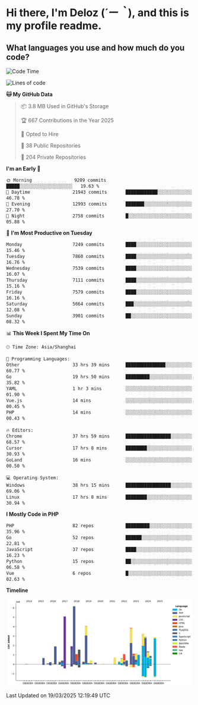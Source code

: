# **Hi there, I'm Deloz (*´ー｀*), and this is my profile readme.**

## **What languages you use and how much do you code?**

<!--START_SECTION:waka-->
![Code Time](http://img.shields.io/badge/Code%20Time-5%2C939%20hrs%208%20mins-blue)

![Lines of code](https://img.shields.io/badge/From%20Hello%20World%20I%27ve%20Written-45.8%20million%20lines%20of%20code-blue)

**🐱 My GitHub Data** 

> 📦 3.8 MB Used in GitHub's Storage 
 > 
> 🏆 667 Contributions in the Year 2025
 > 
> 💼 Opted to Hire
 > 
> 📜 38 Public Repositories 
 > 
> 🔑 204 Private Repositories 
 > 
**I'm an Early 🐤** 

```text
🌞 Morning                9209 commits        █████░░░░░░░░░░░░░░░░░░░░   19.63 % 
🌆 Daytime                21943 commits       ████████████░░░░░░░░░░░░░   46.78 % 
🌃 Evening                12993 commits       ███████░░░░░░░░░░░░░░░░░░   27.70 % 
🌙 Night                  2758 commits        █░░░░░░░░░░░░░░░░░░░░░░░░   05.88 % 
```
📅 **I'm Most Productive on Tuesday** 

```text
Monday                   7249 commits        ████░░░░░░░░░░░░░░░░░░░░░   15.46 % 
Tuesday                  7860 commits        ████░░░░░░░░░░░░░░░░░░░░░   16.76 % 
Wednesday                7539 commits        ████░░░░░░░░░░░░░░░░░░░░░   16.07 % 
Thursday                 7111 commits        ████░░░░░░░░░░░░░░░░░░░░░   15.16 % 
Friday                   7579 commits        ████░░░░░░░░░░░░░░░░░░░░░   16.16 % 
Saturday                 5664 commits        ███░░░░░░░░░░░░░░░░░░░░░░   12.08 % 
Sunday                   3901 commits        ██░░░░░░░░░░░░░░░░░░░░░░░   08.32 % 
```


📊 **This Week I Spent My Time On** 

```text
🕑︎ Time Zone: Asia/Shanghai

💬 Programming Languages: 
Other                    33 hrs 39 mins      ███████████████░░░░░░░░░░   60.77 % 
Go                       19 hrs 50 mins      █████████░░░░░░░░░░░░░░░░   35.82 % 
YAML                     1 hr 3 mins         ░░░░░░░░░░░░░░░░░░░░░░░░░   01.90 % 
Vue.js                   14 mins             ░░░░░░░░░░░░░░░░░░░░░░░░░   00.45 % 
PHP                      14 mins             ░░░░░░░░░░░░░░░░░░░░░░░░░   00.43 % 

🔥 Editors: 
Chrome                   37 hrs 59 mins      █████████████████░░░░░░░░   68.57 % 
Cursor                   17 hrs 8 mins       ████████░░░░░░░░░░░░░░░░░   30.93 % 
GoLand                   16 mins             ░░░░░░░░░░░░░░░░░░░░░░░░░   00.50 % 

💻 Operating System: 
Windows                  38 hrs 15 mins      █████████████████░░░░░░░░   69.06 % 
Linux                    17 hrs 8 mins       ████████░░░░░░░░░░░░░░░░░   30.94 % 
```

**I Mostly Code in PHP** 

```text
PHP                      82 repos            █████████░░░░░░░░░░░░░░░░   35.96 % 
Go                       52 repos            ██████░░░░░░░░░░░░░░░░░░░   22.81 % 
JavaScript               37 repos            ████░░░░░░░░░░░░░░░░░░░░░   16.23 % 
Python                   15 repos            ██░░░░░░░░░░░░░░░░░░░░░░░   06.58 % 
Vue                      6 repos             █░░░░░░░░░░░░░░░░░░░░░░░░   02.63 % 
```



**Timeline**

![Lines of Code chart](https://raw.githubusercontent.com/deloz/deloz/main/assets/bar_graph.png)


 Last Updated on 19/03/2025 12:19:49 UTC
<!--END_SECTION:waka-->
